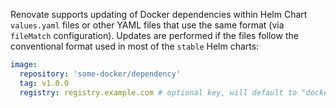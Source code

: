 Renovate supports updating of Docker dependencies within Helm Chart `values.yaml` files or other YAML files that use the same format (via `fileMatch` configuration).
Updates are performed if the files follow the conventional format used in most of the `stable` Helm charts:

```yaml
image:
  repository: 'some-docker/dependency'
  tag: v1.0.0
  registry: registry.example.com # optional key, will default to "docker.io"
```

